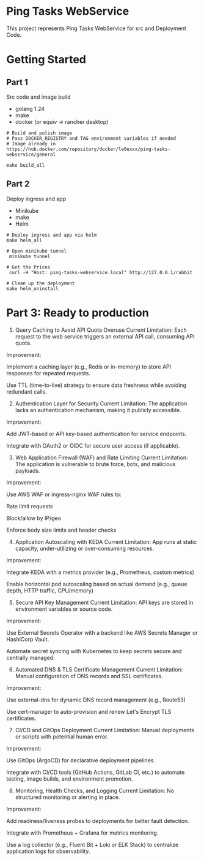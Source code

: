 # Ping Tasks WebService

This project represents Ping Tasks WebService for src and Deployment Code.

# Getting Started

## Part 1 
Src code and image build

- golang 1.24
- make
- docker (or equiv -> rancher desktop)

```shell
# Build and pulish image
# Pass DOCKER_REGISTRY and TAG environment variables if needed
# Image already in https://hub.docker.com/repository/docker/le0exxx/ping-tasks-webservice/general

make build_all
```

## Part 2
Deploy ingress and app

- Minikube
- make
- Helm

```shell
# Deploy ingress and app via helm
make helm_all
```

```shell
# Open minikube tunnel
 minikube tunnel
```

```shell
# Get the Prices
 curl -H "Host: ping-tasks-webservice.local" http://127.0.0.1/rabbit
```

```shell
# Clean up the deployment
make helm_uninstall
```

# Part 3: Ready to production
1. Query Caching to Avoid API Quota Overuse
Current Limitation: Each request to the web service triggers an external API call, consuming API quota.

Improvement:

Implement a caching layer (e.g., Redis or in-memory) to store API responses for repeated requests.

Use TTL (time-to-live) strategy to ensure data freshness while avoiding redundant calls.

2. Authentication Layer for Security
Current Limitation: The application lacks an authentication mechanism, making it publicly accessible.

Improvement:

Add JWT-based or API key-based authentication for service endpoints.

Integrate with OAuth2 or OIDC for secure user access (if applicable).

3. Web Application Firewall (WAF) and Rate Limiting
Current Limitation: The application is vulnerable to brute force, bots, and malicious payloads.

Improvement:

Use AWS WAF or ingress-nginx WAF rules to:

Rate limit requests

Block/allow by IP/geo

Enforce body size limits and header checks

4. Application Autoscaling with KEDA
Current Limitation: App runs at static capacity, under-utilizing or over-consuming resources.

Improvement:

Integrate KEDA with a metrics provider (e.g., Prometheus, custom metrics)

Enable horizontal pod autoscaling based on actual demand (e.g., queue depth, HTTP traffic, CPU/memory)

5. Secure API Key Management
Current Limitation: API keys are stored in environment variables or source code.

Improvement:

Use External Secrets Operator with a backend like AWS Secrets Manager or HashiCorp Vault.

Automate secret syncing with Kubernetes to keep secrets secure and centrally managed.

6. Automated DNS & TLS Certificate Management
Current Limitation: Manual configuration of DNS records and SSL certificates.

Improvement:

Use external-dns for dynamic DNS record management (e.g., Route53)

Use cert-manager to auto-provision and renew Let's Encrypt TLS certificates.

7. CI/CD and GitOps Deployment
Current Limitation: Manual deployments or scripts with potential human error.

Improvement:

Use GitOps (ArgoCD) for declarative deployment pipelines.

Integrate with CI/CD tools (GitHub Actions, GitLab CI, etc.) to automate testing, image builds, and environment promotion.

8. Monitoring, Health Checks, and Logging
Current Limitation: No structured monitoring or alerting in place.

Improvement:

Add readiness/liveness probes to deployments for better fault detection.

Integrate with Prometheus + Grafana for metrics monitoring.

Use a log collector (e.g., Fluent Bit + Loki or ELK Stack) to centralize application logs for observability.